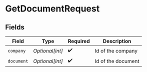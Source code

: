 # GetDocumentRequest


## Fields

| Field              | Type               | Required           | Description        |
| ------------------ | ------------------ | ------------------ | ------------------ |
| `company`          | *Optional[int]*    | :heavy_check_mark: | Id of the company  |
| `document`         | *Optional[int]*    | :heavy_check_mark: | Id of the document |